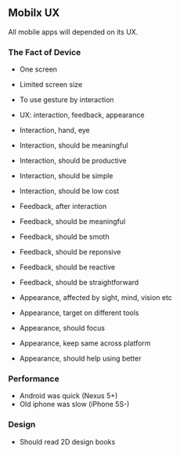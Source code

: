 ## Mobilx UX

All mobile apps will depended on its UX.

### The Fact of Device

- One screen
- Limited screen size
- To use gesture by interaction
- UX: interaction, feedback, appearance

- Interaction, hand, eye
- Interaction, should be meaningful
- Interaction, should be productive
- Interaction, should be simple
- Interaction, should be low cost

- Feedback, after interaction
- Feedback, should be meaningful
- Feedback, should be smoth
- Feedback, should be reponsive
- Feedback, should be reactive
- Feedback, should be straightforward

- Appearance, affected by sight, mind, vision etc
- Appearance, target on different tools
- Appearance, should focus
- Appearance, keep same across platform
- Appearance, should help using better

### Performance

- Android was quick (Nexus 5+)
- Old iphone was slow (iPhone 5S-)

### Design

- Should read 2D design books
